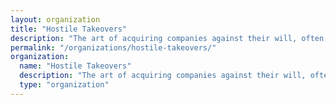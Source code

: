 ```yaml
---
layout: organization
title: "Hostile Takeovers"
description: "The art of acquiring companies against their will, often leading to asset stripping and layoffs."
permalink: "/organizations/hostile-takeovers/"
organization:
  name: "Hostile Takeovers"
  description: "The art of acquiring companies against their will, often leading to asset stripping and layoffs."
  type: "organization"
---
```



